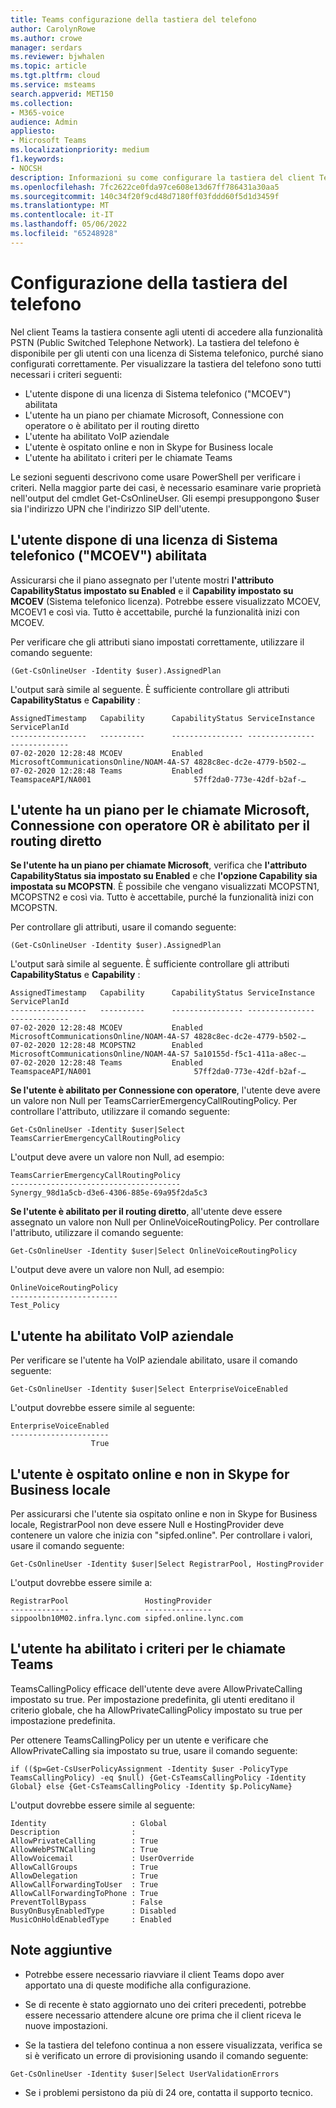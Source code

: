 ```yaml
---
title: Teams configurazione della tastiera del telefono
author: CarolynRowe
ms.author: crowe
manager: serdars
ms.reviewer: bjwhalen
ms.topic: article
ms.tgt.pltfrm: cloud
ms.service: msteams
search.appverid: MET150
ms.collection:
- M365-voice
audience: Admin
appliesto:
- Microsoft Teams
ms.localizationpriority: medium
f1.keywords:
- NOCSH
description: Informazioni su come configurare la tastiera del client Teams in modo che gli utenti possano accedere alla funzionalità PSTN (Public Switched Telephone Network).
ms.openlocfilehash: 7fc2622ce0fda97ce608e13d67ff786431a30aa5
ms.sourcegitcommit: 140c34f20f9cd48d7180ff03fddd60f5d1d3459f
ms.translationtype: MT
ms.contentlocale: it-IT
ms.lasthandoff: 05/06/2022
ms.locfileid: "65248928"
---
```

# <a name="dial-pad-configuration"></a>Configurazione della tastiera del telefono

Nel client Teams la tastiera consente agli utenti di accedere alla funzionalità PSTN (Public Switched Telephone Network). La tastiera del telefono è disponibile per gli utenti con una licenza di Sistema telefonico, purché siano configurati correttamente. Per visualizzare la tastiera del telefono sono tutti necessari i criteri seguenti:

- L'utente dispone di una licenza di Sistema telefonico ("MCOEV") abilitata
- L'utente ha un piano per chiamate Microsoft, Connessione con operatore o è abilitato per il routing diretto
- L'utente ha abilitato VoIP aziendale
- L'utente è ospitato online e non in Skype for Business locale
- L'utente ha abilitato i criteri per le chiamate Teams

Le sezioni seguenti descrivono come usare PowerShell per verificare i criteri. Nella maggior parte dei casi, è necessario esaminare varie proprietà nell'output del cmdlet Get-CsOnlineUser. Gli esempi presuppongono $user sia l'indirizzo UPN che l'indirizzo SIP dell'utente.

## <a name="user-has-an-enabled-phone-system-mcoev-license"></a>L'utente dispone di una licenza di Sistema telefonico ("MCOEV") abilitata

Assicurarsi che il piano assegnato per l'utente mostri **l'attributo CapabilityStatus impostato su Enabled** e il **Capability impostato su MCOEV** (Sistema telefonico licenza). Potrebbe essere visualizzato MCOEV, MCOEV1 e così via. Tutto è accettabile, purché la funzionalità inizi con MCOEV.

Per verificare che gli attributi siano impostati correttamente, utilizzare il comando seguente:

```
(Get-CsOnlineUser -Identity $user).AssignedPlan
```

L'output sarà simile al seguente. È sufficiente controllare gli attributi **CapabilityStatus** e **Capability** :

```
AssignedTimestamp   Capability      CapabilityStatus ServiceInstance                          ServicePlanId
-----------------   ----------      ---------------- ---------------                          -------------
07-02-2020 12:28:48 MCOEV           Enabled          MicrosoftCommunicationsOnline/NOAM-4A-S7 4828c8ec-dc2e-4779-b502-…
07-02-2020 12:28:48 Teams           Enabled          TeamspaceAPI/NA001                       57ff2da0-773e-42df-b2af-…
```


## <a name="user-has-microsoft-calling-plan-operator-connect-or-is-enabled-for-direct-routing"></a>L'utente ha un piano per le chiamate Microsoft, Connessione con operatore OR è abilitato per il routing diretto

**Se l'utente ha un piano per chiamate Microsoft**, verifica che **l'attributo CapabilityStatus sia impostato su Enabled** e che **l'opzione Capability sia impostata su MCOPSTN**. È possibile che vengano visualizzati MCOPSTN1, MCOPSTN2 e così via. Tutto è accettabile, purché la funzionalità inizi con MCOPSTN.

Per controllare gli attributi, usare il comando seguente:

```
(Get-CsOnlineUser -Identity $user).AssignedPlan
```

L'output sarà simile al seguente. È sufficiente controllare gli attributi **CapabilityStatus** e **Capability** :

```  
AssignedTimestamp   Capability      CapabilityStatus ServiceInstance                          ServicePlanId
-----------------   ----------      ---------------- ---------------                          -------------
07-02-2020 12:28:48 MCOEV           Enabled          MicrosoftCommunicationsOnline/NOAM-4A-S7 4828c8ec-dc2e-4779-b502-…
07-02-2020 12:28:48 MCOPSTN2        Enabled          MicrosoftCommunicationsOnline/NOAM-4A-S7 5a10155d-f5c1-411a-a8ec-…
07-02-2020 12:28:48 Teams           Enabled          TeamspaceAPI/NA001                       57ff2da0-773e-42df-b2af-…
```
**Se l'utente è abilitato per Connessione con operatore**, l'utente deve avere un valore non Null per TeamsCarrierEmergencyCallRoutingPolicy. Per controllare l'attributo, utilizzare il comando seguente:
  
```
Get-CsOnlineUser -Identity $user|Select TeamsCarrierEmergencyCallRoutingPolicy
```

L'output deve avere un valore non Null, ad esempio:

```
TeamsCarrierEmergencyCallRoutingPolicy
--------------------------------------
Synergy_98d1a5cb-d3e6-4306-885e-69a95f2da5c3
```

**Se l'utente è abilitato per il routing diretto**, all'utente deve essere assegnato un valore non Null per OnlineVoiceRoutingPolicy. Per controllare l'attributo, utilizzare il comando seguente:
  
```
Get-CsOnlineUser -Identity $user|Select OnlineVoiceRoutingPolicy 
```

L'output deve avere un valore non Null, ad esempio:

```
OnlineVoiceRoutingPolicy
------------------------
Test_Policy
```

## <a name="user-has-enterprise-voice-enabled"></a>L'utente ha abilitato VoIP aziendale

Per verificare se l'utente ha VoIP aziendale abilitato, usare il comando seguente:

```
Get-CsOnlineUser -Identity $user|Select EnterpriseVoiceEnabled
```

L'output dovrebbe essere simile al seguente:

```
EnterpriseVoiceEnabled
----------------------
                  True

```
 
## <a name="user-is-homed-online-and-not-in-skype-for-business-on-premises"></a>L'utente è ospitato online e non in Skype for Business locale

Per assicurarsi che l'utente sia ospitato online e non in Skype for Business locale, RegistrarPool non deve essere Null e HostingProvider deve contenere un valore che inizia con "sipfed.online".  Per controllare i valori, usare il comando seguente:

```
Get-CsOnlineUser -Identity $user|Select RegistrarPool, HostingProvider
```

L'output dovrebbe essere simile a:

```
RegistrarPool                 HostingProvider
-------------                 ---------------
sippoolbn10M02.infra.lync.com sipfed.online.lync.com
```

## <a name="user-has-teams-calling-policy-enabled"></a>L'utente ha abilitato i criteri per le chiamate Teams

TeamsCallingPolicy efficace dell'utente deve avere AllowPrivateCalling impostato su true.  Per impostazione predefinita, gli utenti ereditano il criterio globale, che ha AllowPrivateCallingPolicy impostato su true per impostazione predefinita.

Per ottenere TeamsCallingPolicy per un utente e verificare che AllowPrivateCalling sia impostato su true, usare il comando seguente:

```
if (($p=Get-CsUserPolicyAssignment -Identity $user -PolicyType TeamsCallingPolicy) -eq $null) {Get-CsTeamsCallingPolicy -Identity Global} else {Get-CsTeamsCallingPolicy -Identity $p.PolicyName}
```

L'output dovrebbe essere simile al seguente:

```
Identity                   : Global
Description                :
AllowPrivateCalling        : True
AllowWebPSTNCalling        : True
AllowVoicemail             : UserOverride
AllowCallGroups            : True
AllowDelegation            : True
AllowCallForwardingToUser  : True
AllowCallForwardingToPhone : True
PreventTollBypass          : False
BusyOnBusyEnabledType      : Disabled
MusicOnHoldEnabledType     : Enabled
``` 

## <a name="additional-notes"></a>Note aggiuntive

-   Potrebbe essere necessario riavviare il client Teams dopo aver apportato una di queste modifiche alla configurazione.

-   Se di recente è stato aggiornato uno dei criteri precedenti, potrebbe essere necessario attendere alcune ore prima che il client riceva le nuove impostazioni.

-   Se la tastiera del telefono continua a non essere visualizzata, verifica se si è verificato un errore di provisioning usando il comando seguente:

  ```
  Get-CsOnlineUser -Identity $user|Select UserValidationErrors
  ```

-    Se i problemi persistono da più di 24 ore, contatta il supporto tecnico.


